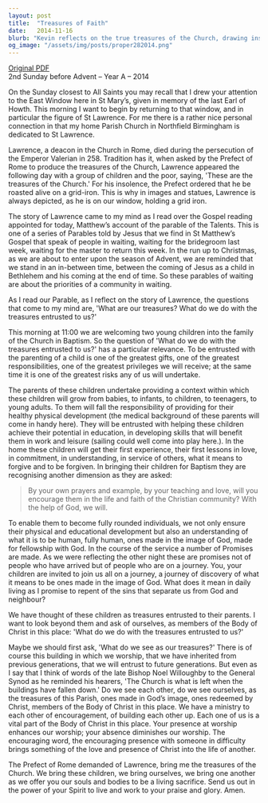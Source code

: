 ```yaml
---
layout: post
title:  "Treasures of Faith"
date:   2014-11-16
blurb: "Kevin reflects on the true treasures of the Church, drawing inspiration from the story of St. Lawrence and the parable of the Talents. He challenges us to consider what we treasure and how we utilize the gifts entrusted to us. The sermon emphasizes the importance of nurturing children in faith and recognizing each other as treasures within the parish community."
og_image: "/assets/img/posts/proper282014.png"
---
```

[Original PDF](/assets/pdf/proper282014.pdf)    
2nd Sunday before Advent – Year A – 2014

On the Sunday closest to All Saints you may recall that I drew your attention to the East Window here in St Mary’s, given in memory of the last Earl of Howth. This morning I want to begin by returning to that window, and in particular the figure of St Lawrence. For me there is a rather nice personal connection in that my home Parish Church in Northfield Birmingham is dedicated to St Lawrence.

Lawrence, a deacon in the Church in Rome, died during the persecution of the Emperor Valerian in 258. Tradition has it, when asked by the Prefect of Rome to produce the treasures of the Church, Lawrence appeared the following day with a group of children and the poor, saying, 'These are the treasures of the Church.' For his insolence, the Prefect ordered that he be roasted alive on a grid-iron. This is why in images and statues, Lawrence is always depicted, as he is on our window, holding a grid iron.

The story of Lawrence came to my mind as I read over the Gospel reading appointed for today, Matthew’s account of the parable of the Talents. This is one of a series of Parables told by Jesus that we find in St Matthew’s Gospel that speak of people in waiting, waiting for the bridegroom last week, waiting for the master to return this week. In the run up to Christmas, as we are about to enter upon the season of Advent, we are reminded that we stand in an in-between time, between the coming of Jesus as a child in Bethlehem and his coming at the end of time. So these parables of waiting are about the priorities of a community in waiting.

As I read our Parable, as I reflect on the story of Lawrence, the questions that come to my mind are, 'What are our treasures? What do we do with the treasures entrusted to us?'

This morning at 11:00 we are welcoming two young children into the family of the Church in Baptism. So the question of 'What do we do with the treasures entrusted to us?' has a particular relevance. To be entrusted with the parenting of a child is one of the greatest gifts, one of the greatest responsibilities, one of the greatest privileges we will receive; at the same time it is one of the greatest risks any of us will undertake.

The parents of these children undertake providing a context within which these children will grow from babies, to infants, to children, to teenagers, to young adults. To them will fall the responsibility of providing for their healthy physical development (the medical background of these parents will come in handy here). They will be entrusted with helping these children achieve their potential in education, in developing skills that will benefit them in work and leisure (sailing could well come into play here.). In the home these children will get their first experience, their first lessons in love, in commitment, in understanding, in service of others, what it means to forgive and to be forgiven. In bringing their children for Baptism they are recognising another dimension as they are asked:

> By your own prayers and example, by your teaching and love, will you encourage them in the life and faith of the Christian community?
> With the help of God, we will.

To enable them to become fully rounded individuals, we not only ensure their physical and educational development but also an understanding of what it is to be human, fully human, ones made in the image of God, made for fellowship with God. In the course of the service a number of Promises are made. As we were reflecting the other night these are promises not of people who have arrived but of people who are on a journey. You, your children are invited to join us all on a journey, a journey of discovery of what it means to be ones made in the image of God. What does it mean in daily living as I promise to repent of the sins that separate us from God and neighbour?

We have thought of these children as treasures entrusted to their parents. I want to look beyond them and ask of ourselves, as members of the Body of Christ in this place: 'What do we do with the treasures entrusted to us?'

Maybe we should first ask, 'What do we see as our treasures?' There is of course this building in which we worship, that we have inherited from previous generations, that we will entrust to future generations. But even as I say that I think of words of the late Bishop Noel Willoughby to the General Synod as he reminded his hearers, 'The Church is what is left when the buildings have fallen down.' Do we see each other, do we see ourselves, as the treasures of this Parish, ones made in God’s image, ones redeemed by Christ, members of the Body of Christ in this place. We have a ministry to each other of encouragement, of building each other up. Each one of us is a vital part of the Body of Christ in this place. Your presence at worship enhances our worship; your absence diminishes our worship. The encouraging word, the encouraging presence with someone in difficulty brings something of the love and presence of Christ into the life of another.

The Prefect of Rome demanded of Lawrence, bring me the treasures of the Church. We bring these children, we bring ourselves, we bring one another as we offer you our souls and bodies to be a living sacrifice. Send us out in the power of your Spirit to live and work to your praise and glory. Amen.
